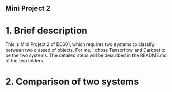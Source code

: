 ## Mini Project 2
# 1. Brief description 
This is Mini Project 2 of EC601, which requires two systems to classify between two classed of objects. For me, I chose Tensorflow and Darknet to be the two systems. The detailed steps will be described in the README.md of the two folders.

# 2. Comparison of two systems
